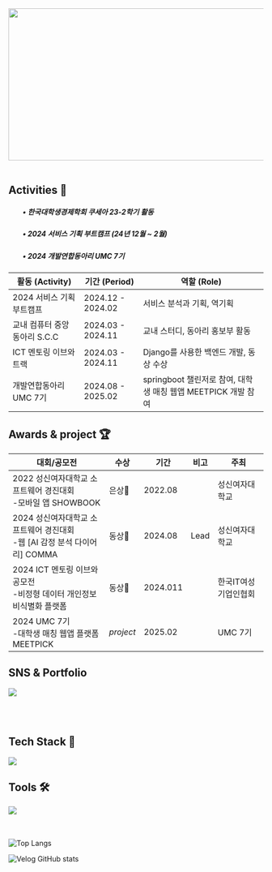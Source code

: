 
<!-- ![header](https://capsule-render.vercel.app/api?type=venom&color=timeGradient&section=header&text=hello%20world!&fontSize=20&animation=fadeIn)-->

<div align="center">

<a href="https://www.gitanimals.org/en_US?utm_medium=image&utm_source=JiyeonLeeheize&utm_content=farm">
<img
  src="https://render.gitanimals.org/farms/JiyeonLeeheize?background=true"
  width="600"
  height="300"
/>
</a>

</div>


<br/>

<!--## Introduce 📜
새로운 시도로 성장하고자 노력하는 개발자 이지연입니다.</br>-->


## Activities 💎

##### 　　• 한국대학생경제학회 쿠세아 23-2학기 활동
##### 　　• 2024 서비스 기획 부트캠프 (24년 12월 ~ 2월)
##### 　　• 2024 개발연합동아리 UMC 7기
| 활동 (Activity)       | 기간 (Period)       | 역할 (Role) |
|----------------------|-------------------|-----------------------------|
| 2024 서비스 기획 부트캠프   | 2024.12 - 2024.02 | 서비스 분석과 기획, 역기획 |
| 교내 컴퓨터 중앙동아리 S.C.C       | 2024.03 - 2024.11 | 교내 스터디, 동아리 홍보부 활동 |
| ICT 멘토링 이브와 트랙      | 2024.03 - 2024.11 | Django를 사용한 백엔드 개발, 동상 수상 |
| 개발연합동아리 UMC 7기      | 2024.08 - 2025.02 | springboot 챌린저로 참여, 대학생 매칭 웹앱 MEETPICK 개발 참여|
## Awards & project 🏆

| 대회/공모전       | 수상       | 기간    | 비고 | 주최 |
|----------------------|-------------------|-----------------------------|-----------------------------|-----------------------------|
| 2022 성신여자대학교 소프트웨어 경진대회<br/> -모바일 앱 SHOWBOOK  | 은상🥈 | 2022.08| | 성신여자대학교 |
| 2024 성신여자대학교 소프트웨어 경진대회<br/> -웹 [AI 감정 분석 다이어리] COMMA  | 동상🥉 | 2024.08| Lead | 성신여자대학교 |
| 2024 ICT 멘토링 이브와 공모전 <br/> -비정형 데이터 개인정보 비식별화 플랫폼 | 동상🥉 | 2024.011| | 한국IT여성기업인협회 |
| 2024 UMC 7기 <br/> -대학생 매칭 웹앱 플랫폼 MEETPICK | *project* | 2025.02| | UMC 7기 |

## SNS & Portfolio
<p align="left">
<a href="https://velog.io/@5mito2/posts"><img align="center" src="https://img.shields.io/badge/velog-20C997?style=flat-square&logo=velog&logoColor=white"/></a>
</p>
<br/>
<br/>

## Tech Stack 🚀
<a href="https://skillicons.dev">
<img src="https://skillicons.dev/icons?i=java,python,nodejs,spring,mysql,aws&theme=light" />
</a></br>

## Tools 🛠
<a href="https://skillicons.dev">
<img src="https://skillicons.dev/icons?i=idea,vscode,github,githubactions,docker,notion,figma&theme=light" />
</a></br>



<br/>
<br/>


<!--[![Top Langs](https://github-readme-stats.vercel.app/api/top-langs/?username=Heize-jiyean)](https://github.com/anuraghazra/github-readme-stats)-->


![Top Langs](https://github-readme-stats.vercel.app/api/top-langs/?username=Heize-jiyean&layout=compact&theme=default)


![Velog GitHub stats](https://velog-github-badge.vercel.app/badge/5mito2?theme=dark&posts=3)




<!--
**Heize-jiyean/Heize-jiyean** is a ✨ _special_ ✨ repository because its `README.md` (this file) appears on your GitHub profile.

Here are some ideas to get you started:

- 🔭 I’m currently working on ...
- 🌱 I’m currently learning ...
- 👯 I’m looking to collaborate on ...
- 🤔 I’m looking for help with ...
- 💬 Ask me about ...
- 📫 How to reach me: ...
- 😄 Pronouns: ...
- ⚡ Fun fact: ...
-->
